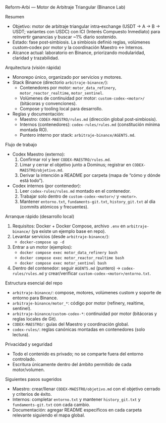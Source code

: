 Reform‑Arbi — Motor de Arbitraje Triangular (Binance Lab)

Resumen
- Objetivo: motor de arbitraje triangular intra‑exchange (USDT → A → B → USDT; variantes con USDC) con ICI (Interés Compuesto Inmediato) para reinvertir ganancias y buscar ~1% diario sostenido.
- Estado: fase post‑simbiosis. La simbiosis definió reglas, volúmenes custom‑codex por motor y la coordinación Maestro ↔ Internos.
- Alcance actual: laboratorio en Binance, priorizando modularidad, claridad y trazabilidad.

Arquitectura (visión rápida)
- Monorepo único, organizado por servicios y motores.
- Stack Binance (directorio `arbitraje-binance/`):
  - Contenedores por motor: `motor_data_refinery`, `motor_reactor_realtime`, `motor_sentinel`.
  - Volúmenes de continuidad por motor: `custom-codex-<motor>/` (bitácoras y convenciones).
  - Compose y tooling local para desarrollo.
- Reglas y documentación:
  - Maestro: `CODEX-MAESTRO/rules.md` (dirección global post‑simbiosis).
  - Internos (contenedores): `codex-rules/rules.md` (constitución mínima montada RO).
  - Puntero interno por stack: `arbitraje-binance/AGENTS.md`.

Flujo de trabajo
- Codex Maestro (externo):
  1) Confirmar rol y leer `CODEX-MAESTRO/rules.md`.
  2) Limar y cerrar el objetivo junto a Dominus; registrar en `CODEX-MAESTRO/objetivo.md`.
  3) Derivar la intención a README por carpeta (mapa de “cómo y dónde está todo”).
- Codex internos (por contenedor):
  1) Leer `codex-rules/rules.md` montado en el contenedor.
  2) Trabajar solo dentro de `custom-codex-<motor>/` y `<motor>`.
  3) Mantener `entorno.txt`, `fundaments-git.txt`, `history_git.txt` al día (commits atómicos y frecuentes).

Arranque rápido (desarrollo local)
1) Requisitos: Docker + Docker Compose, archivo `.env` en `arbitraje-binance/` (ya existe un ejemplo base en repo).
2) Levantar servicios (desde `arbitraje-binance/`):
   - `docker-compose up -d`
3) Entrar a un motor (ejemplos):
   - `docker compose exec motor_data_refinery bash`
   - `docker compose exec motor_reactor_realtime bash`
   - `docker compose exec motor_sentinel bash`
4) Dentro del contenedor: seguir `AGENTS.md` (puntero) → `codex-rules/rules.md` y crear/verificar `custom-codex-<motor>/entorno.txt`.

Estructura esencial del repo
- `arbitraje-binance/`: compose, motores, volúmenes custom y soporte de entorno para Binance.
- `arbitraje-binance/motor_*`: código por motor (refinery, realtime, sentinel).
- `arbitraje-binance/custom-codex-*`: continuidad por motor (bitácoras y reglas locales de Git).
- `CODEX-MAESTRO/`: guías del Maestro y coordinación global.
- `codex-rules/`: reglas canónicas montadas en contenedores (solo lectura).

Privacidad y seguridad
- Todo el contenido es privado; no se comparte fuera del entorno controlado.
- Escritura únicamente dentro del ámbito permitido de cada motor/volumen.

Siguientes pasos sugeridos
- Maestro: crear/llenar `CODEX-MAESTRO/objetivo.md` con el objetivo cerrado y criterios de éxito.
- Internos: completar `entorno.txt` y mantener `history_git.txt` y `fundaments-git.txt` con cada cambio.
- Documentación: agregar README específicos en cada carpeta relevante siguiendo el mapa global.
